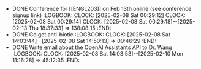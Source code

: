 - DONE Conference for [[ENGL203]] on Feb 13th online (see conference signup link)
  :LOGBOOK:
  CLOCK: [2025-02-08 Sat 00:29:12]
  CLOCK: [2025-02-08 Sat 00:29:14]
  CLOCK: [2025-02-08 Sat 00:29:18]--[2025-02-13 Thu 18:37:33] =>  138:08:15
  :END:
- DONE Go get anti-biotic
  :LOGBOOK:
  CLOCK: [2025-02-08 Sat 14:03:44]--[2025-02-08 Sat 14:50:13] =>  00:46:29
  :END:
- DONE Write email about the OpenAI Assistants API to Dr. Wang
  :LOGBOOK:
  CLOCK: [2025-02-08 Sat 14:03:53]--[2025-02-10 Mon 11:16:28] =>  45:12:35
  :END: